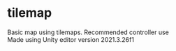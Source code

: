 # tilemap
 Basic map using tilemaps. Recommended controller use <br>
 Made using Unity editor version 2021.3.26f1

